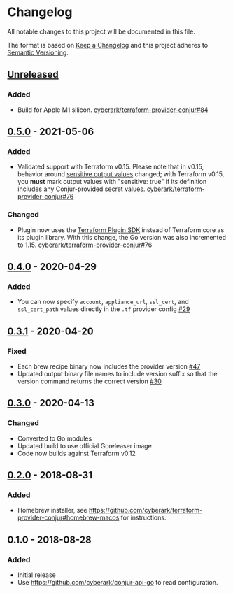 # Changelog
All notable changes to this project will be documented in this file.

The format is based on [Keep a Changelog](http://keepachangelog.com/en/1.0.0/)
and this project adheres to [Semantic Versioning](http://semver.org/spec/v2.0.0.html).

## [Unreleased]

### Added
- Build for Apple M1 silicon.
  [cyberark/terraform-provider-conjur#84](https://github.com/cyberark/terraform-provider-conjur/issues/84)

## [0.5.0] - 2021-05-06
### Added
- Validated support with Terraform v0.15. Please note that in v0.15, behavior
  around [sensitive output values](https://www.terraform.io/upgrade-guides/0-15.html#sensitive-output-values)
  changed; with Terraform v0.15, you **must** mark output values with
  "sensitive: true" if its definition includes any Conjur-provided secret values.
  [cyberark/terraform-provider-conjur#76](https://github.com/cyberark/terraform-provider-conjur/issues/76)

### Changed
- Plugin now uses the [Terraform Plugin SDK](https://github.com/hashicorp/terraform-plugin-sdk)
  instead of Terraform core as its plugin library. With this change, the Go
  version was also incremented to 1.15.
  [cyberark/terraform-provider-conjur#76](https://github.com/cyberark/terraform-provider-conjur/issues/76)

## [0.4.0] - 2020-04-29
### Added
- You can now specify `account`, `appliance_url`, `ssl_cert`, and `ssl_cert_path` values
  directly in the `.tf` provider config [#29](https://github.com/cyberark/terraform-provider-conjur/issues/29)

## [0.3.1] - 2020-04-20
### Fixed
- Each brew recipe binary now includes the provider version [#47](https://github.com/cyberark/terraform-provider-conjur/issues/47)
- Updated output binary file names to include version suffix so that the
  version command returns the correct version [#30](https://github.com/cyberark/terraform-provider-conjur/issues/30)

## [0.3.0] - 2020-04-13
### Changed
- Converted to Go modules
- Updated build to use official Goreleaser image
- Code now builds against Terraform v0.12

## [0.2.0] - 2018-08-31
### Added
- Homebrew installer, see https://github.com/cyberark/terraform-provider-conjur#homebrew-macos for instructions.

## 0.1.0 - 2018-08-28
### Added
- Initial release
- Use https://github.com/cyberark/conjur-api-go to read configuration.

[Unreleased]: https://github.com/cyberark/terraform-provider-conjur/compare/v0.5.0...HEAD
[0.5.0]: https://github.com/cyberark/terraform-provider-conjur/compare/v0.4.0...v0.5.0
[0.4.0]: https://github.com/cyberark/terraform-provider-conjur/compare/v0.3.1...v0.4.0
[0.3.1]: https://github.com/cyberark/terraform-provider-conjur/compare/v0.3.0...v0.3.1
[0.3.0]: https://github.com/cyberark/terraform-provider-conjur/compare/v0.2.0...v0.3.0
[0.2.0]: https://github.com/cyberark/terraform-provider-conjur/compare/v0.1.0...v0.2.0
